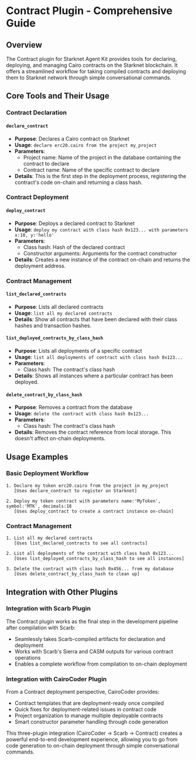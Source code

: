 # Contract Plugin - Comprehensive Guide

## Overview

The Contract plugin for Starknet Agent Kit provides tools for declaring, deploying, and managing Cairo contracts on the Starknet blockchain. It offers a streamlined workflow for taking compiled contracts and deploying them to Starknet network through simple conversational commands.

## Core Tools and Their Usage

### Contract Declaration

#### `declare_contract`

- **Purpose**: Declares a Cairo contract on Starknet
- **Usage**: `declare erc20.cairo from the project my_project`
- **Parameters**:
  - Project name: Name of the project in the database containing the contract to declare
  - Contract name: Name of the specific contract to declare
- **Details**: This is the first step in the deployment process, registering the contract's code on-chain and returning a class hash.

### Contract Deployment

#### `deploy_contract`

- **Purpose**: Deploys a declared contract to Starknet
- **Usage**: `deploy my contract with class hash 0x123... with parameters x:10, y:'hello'`
- **Parameters**:
  - Class hash: Hash of the declared contract
  - Constructor arguments: Arguments for the contract constructor
- **Details**: Creates a new instance of the contract on-chain and returns the deployment address.

### Contract Management

#### `list_declared_contracts`

- **Purpose**: Lists all declared contracts
- **Usage**: `list all my declared contracts`
- **Details**: Show all contracts that have been declared with their class hashes and transaction hashes.

#### `list_deployed_contracts_by_class_hash`

- **Purpose**: Lists all deployments of a specific contract
- **Usage**: `list all deployments of contract with class hash 0x123...`
- **Parameters**:
  - Class hash: The contract's class hash
- **Details**: Shows all instances where a particular contract has been deployed.

#### `delete_contract_by_class_hash`

- **Purpose**: Removes a contract from the database
- **Usage**: `delete the contract with class hash 0x123...`
- **Parameters**:
  - Class hash: The contract's class hash
- **Details**: Removes the contract reference from local storage. This doesn't affect on-chain deployments.

## Usage Examples

### Basic Deployment Workflow

```
1. Declare my token erc20.cairo from the project in my_project
   [Uses declare_contract to register on Starknet]

2. Deploy my token contract with parameters name:'MyToken', symbol:'MTK', decimals:18
   [Uses deploy_contract to create a contract instance on-chain]
```

### Contract Management

```
1. List all my declared contracts
   [Uses list_declared_contracts to see all contracts]

2. List all deployments of the contract with class hash 0x123...
   [Uses list_deployed_contracts_by_class_hash to see all instances]

3. Delete the contract with class hash 0x456... from my database
   [Uses delete_contract_by_class_hash to clean up]
```

## Integration with Other Plugins

### Integration with Scarb Plugin

The Contract plugin works as the final step in the development pipeline after compilation with Scarb:

- Seamlessly takes Scarb-compiled artifacts for declaration and deployment
- Works with Scarb's Sierra and CASM outputs for various contract operations
- Enables a complete workflow from compilation to on-chain deployment

### Integration with CairoCoder Plugin

From a Contract deployment perspective, CairoCoder provides:

- Contract templates that are deployment-ready once compiled
- Quick fixes for deployment-related issues in contract code
- Project organization to manage multiple deployable contracts
- Smart constructor parameter handling through code generation

This three-plugin integration (CairoCoder → Scarb → Contract) creates a powerful end-to-end development experience, allowing you to go from code generation to on-chain deployment through simple conversational commands.
